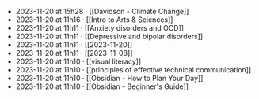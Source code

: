 - 2023-11-20 at 15h28 · [[Davidson - Climate Change]]
- 2023-11-20 at 11h16 · [[Intro to Arts & Sciences]]
- 2023-11-20 at 11h11 · [[Anxiety disorders and OCD]]
- 2023-11-20 at 11h11 · [[Depressive and bipolar disorders]]
- 2023-11-20 at 11h11 · [[2023-11-20]]
- 2023-11-20 at 11h11 · [[2023-11-08]]
- 2023-11-20 at 11h10 · [[visual literacy]]
- 2023-11-20 at 11h10 · [[principles of effective technical communication]]
- 2023-11-20 at 11h10 · [[Obsidian - How to Plan Your Day]]
- 2023-11-20 at 11h10 · [[Obsidian -  Beginner's Guide]]
